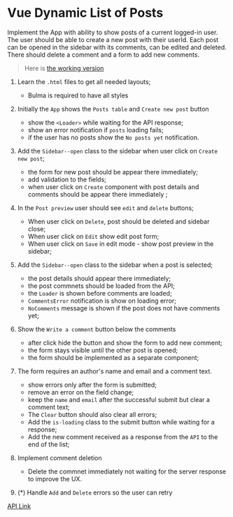 # Vue Dynamic List of Posts

Implement the App with ability to show posts of a current logged-in user.
The user should be able to create a new post with their userId. Each post can
be opened in the sidebar with its comments, can be edited and deleted. There should delete a comment and a
form to add new comments.

> Here is [the working version](https://mate-academy.github.io/vue_dynamic-list-of-posts/#/)

1. Learn the `.html` files to get all needed layouts;
   - Bulma is required to have all styles
1. Initially the `App` shows the `Posts table` and `Create new post` button

   - show the `<Loader>` while waiting for the API response;
   - show an error notification if `posts` loading fails;
   - if the user has no posts show the `No posts yet` notification.

1. Add the `Sidebar--open` class to the sidebar when user click on `Create new post`;

   - the form for new post should be appear there immediately;
   - add validation to the fields;
   - when user click on `Create` component with post details and comments should be appear there immediately ;

1. In the `Post preview` user should see `edit` and `delete` buttons;

   - When user click on `Delete`, post should be deleted and sidebar close;
   - When user click on `Edit` show edit post form;
   - When user click on `Save` in edit mode - show post preview in the sidebar;

1. Add the `Sidebar--open` class to the sidebar when a post is selected;
   - the post details should appear there immediately;
   - the post commnets should be loaded from the API;
   - the `Loader` is shown before comments are loaded;
   - `CommentsError` notification is show on loading error;
   - `NoComments` message is shown if the post does not have comments yet;
1. Show the `Write a comment` button below the comments
   - after click hide the button and show the form to add new comment;
   - the form stays visible until the other post is opened;
   - the form should be implemented as a separate component;
1. The form requires an author's name and email and a comment text.
   - show errors only after the form is submitted;
   - remove an error on the field change;
   - keep the `name` and `email` after the successful submit but clear a comment text;
   - The `Clear` button should also clear all errors;
   - Add the `is-loading` class to the submit button while waiting for a response;
   - Add the new comment received as a response from the `API` to the end of the list;
1. Implement comment deletion
   - Delete the commnet immediately not waiting for the server response to improve the UX.
1. (\*) Handle `Add` and `Delete` errors so the user can retry

[API Link](https://mate-academy.github.io/fe-students-api/)
